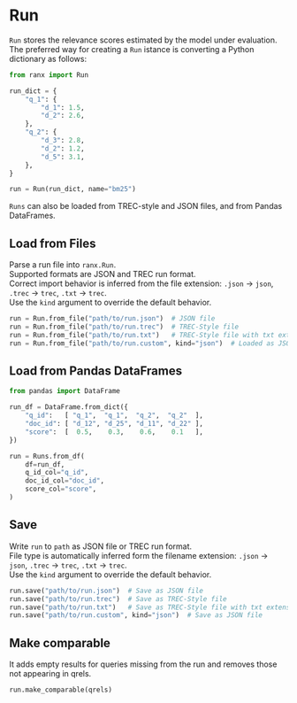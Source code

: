# Run

`Run` stores the relevance scores estimated by the model under evaluation.  
The preferred way for creating a `Run` istance is converting a Python dictionary as follows:

```python
from ranx import Run

run_dict = {
    "q_1": {
        "d_1": 1.5,
        "d_2": 2.6,
    },
    "q_2": {
        "d_3": 2.8,
        "d_2": 1.2,
        "d_5": 3.1,
    },
}

run = Run(run_dict, name="bm25")
```

`Runs` can also be loaded from TREC-style and JSON files, and from Pandas DataFrames.

## Load from Files
Parse a run file into `ranx.Run`.  
Supported formats are JSON and TREC run format.  
Correct import behavior is inferred from the file extension: `.json` → `json`, `.trec` → `trec`, `.txt` → `trec`.  
Use the `kind` argument to override the default behavior.

```python
run = Run.from_file("path/to/run.json")  # JSON file
run = Run.from_file("path/to/run.trec")  # TREC-Style file
run = Run.from_file("path/to/run.txt")   # TREC-Style file with txt extension
run = Run.from_file("path/to/run.custom", kind="json")  # Loaded as JSON file
```

## Load from Pandas DataFrames
```python
from pandas import DataFrame

run_df = DataFrame.from_dict({
    "q_id":   [ "q_1",  "q_1",  "q_2",  "q_2"  ],
    "doc_id": [ "d_12", "d_25", "d_11", "d_22" ],
    "score":  [  0.5,    0.3,    0.6,    0.1   ],
})

run = Runs.from_df(
    df=run_df,
    q_id_col="q_id",
    doc_id_col="doc_id",
    score_col="score",
)
```

## Save
Write `run` to `path` as JSON file or TREC run format.  
File type is automatically inferred form the filename extension: `.json` → `json`, `.trec` → `trec`, `.txt` → `trec`.  
Use the `kind` argument to override the default behavior.

```python
run.save("path/to/run.json")  # Save as JSON file
run.save("path/to/run.trec")  # Save as TREC-Style file
run.save("path/to/run.txt")   # Save as TREC-Style file with txt extension
run.save("path/to/run.custom", kind="json")  # Save as JSON file
```

## Make comparable
It adds empty results for queries missing from the run and removes those not appearing in qrels.

```python
run.make_comparable(qrels)
```